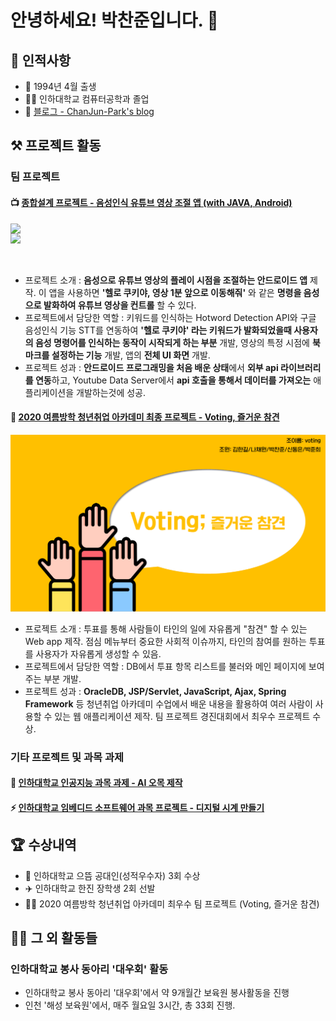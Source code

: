 # 안녕하세요! 박찬준입니다. 👋

## 👦 인적사항

- 👶 1994년 4월 출생
- 👨‍🎓 인하대학교 컴퓨터공학과 졸업
- 📝 [블로그 - ChanJun-Park's blog](https://chanjun-park.github.io/)

## ⚒ 프로젝트 활동

### 팀 프로젝트

#### 📺 [종합설계 프로젝트 - 음성인식 유튜브 영상 조절 앱 (with JAVA, Android)](https://github.com/ChanJun-Park/HelloCookieYa)

<center>
<div style="overflow:hidden;">
<img src="https://github.com/ChanJun-Park/ChanJun-Park/blob/master/image/HelloCookieYa/%EB%B6%81%EB%A7%88%ED%81%AC%20%EC%83%9D%EC%84%B1_2.gif" width="200px" style="float:left;">
<img src="https://github.com/ChanJun-Park/ChanJun-Park/blob/master/image/HelloCookieYa/%EC%8B%9C%EA%B0%84%EC%9D%B4%EB%8F%992_3.gif" width="550px" style="float:left;">
</div>
</center>
<br><br>

- 프로젝트 소개 : **음성으로 유튜브 영상의 플레이 시점을 조절하는 안드로이드 앱** 제작. 이 앱을 사용하면 **'헬로 쿠키야, 영상 1분 앞으로 이동해줘'** 와 같은 **명령을 음성으로 발화하여 유튜브 영상을 컨트롤** 할 수 있다.
- 프로젝트에서 담당한 역할 : 키워드를 인식하는 Hotword Detection API와 구글 음성인식 기능 STT를 연동하여 **'헬로 쿠키야' 라는 키워드가 발화되었을때 사용자의 음성 명령어를 인식하는 동작이 시작되게 하는 부분** 개발, 영상의 특정 시점에 **북마크를 설정하는 기능** 개발, 앱의 **전체 UI 화면** 개발.
- 프로젝트 성과 : **안드로이드 프로그래밍을 처음 배운 상태**에서 **외부 api 라이브러리를 연동**하고, Youtube Data Server에서 **api 호출을 통해서 데이터를 가져오는** 애플리케이션을 개발하는것에 성공.

#### 🎫 [2020 여름방학 청년취업 아카데미 최종 프로젝트 - Voting, 즐거운 참견](https://github.com/ChanJun-Park/VotingProject)

<center>
<img src="https://github.com/ChanJun-Park/ChanJun-Park/blob/master/image/VotingProject/intro.png" width="850px">
</center>

- 프로젝트 소개 : 투표를 통해 사람들이 타인의 일에 자유롭게 "참견" 할 수 있는 Web app 제작. 점심 메뉴부터 중요한 사회적 이슈까지, 타인의 참여를 원하는 투표를 사용자가 자유롭게 생성할 수 있음.
- 프로젝트에서 담당한 역할 : DB에서 투표 항목 리스트를 불러와 메인 페이지에 보여주는 부분 개발.
- 프로젝트 성과 : **OracleDB, JSP/Servlet, JavaScript, Ajax, Spring Framework** 등 청년취업 아카데미 수업에서 배운 내용을 활용하여 여러 사람이 사용할 수 있는 웹 애플리케이션 제작. 팀 프로젝트 경진대회에서 최우수 프로젝트 수상.

### 기타 프로젝트 및 과목 과제

#### 🤖 [인하대학교 인공지능 과목 과제 - AI 오목 제작](https://github.com/ChanJun-Park/AI_Gomoku)

#### ⚡ [인하대학교 임베디드 소프트웨어 과목 프로젝트 - 디지털 시계 만들기](https://github.com/ChanJun-Park/Embedded_Project)

## 🏆 수상내역

- 🏅 인하대학교 으뜸 공대인(성적우수자) 3회 수상
- ✈️ 인하대학교 한진 장학생 2회 선발
- 👨‍💼 2020 여름방학 청년취업 아카데미 최우수 팀 프로젝트 (Voting, 즐거운 참견)

## 🏃‍♂️ 그 외 활동들

### 인하대학교 봉사 동아리 '대우회' 활동

- 인하대학교 봉사 동아리 '대우회'에서 약 9개월간 보육원 봉사활동을 진행
- 인천 '해성 보육원'에서, 매주 월요일 3시간, 총 33회 진행.